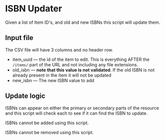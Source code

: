 # ISBN Updater

Given a list of Item ID's, and old and new ISBNs this script will update them.

## Input file

The CSV file will have 3 columns and no header row.

* item_uuid — the id of the item to edit.  This is everything AFTER the `/items/` part of the URL and not including any file extensions.
* old_isbn — __note that this value is not validated__. If the old ISBN is not already present in the item it will not be updated
* new_isbn — The new ISBN value to add

## Update logic

ISBNs can appear on either the primary or secondary parts of the resource and this script will check each to see if it can find the ISBN to update.

ISBNs cannot be added using this script.

ISBNs cannot be removed using this script.